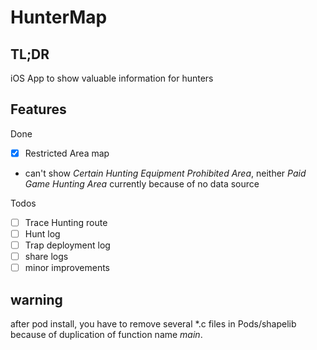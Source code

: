 # HunterMap
## TL;DR
iOS App to show valuable information for hunters

## Features
Done
- [x] Restricted Area map
 -  can't show _Certain Hunting Equipment Prohibited Area_, neither _Paid Game Hunting Area_ currently because of no data source

Todos
- [ ] Trace Hunting route
- [ ] Hunt log
- [ ] Trap deployment log
- [ ] share logs
- [ ] minor improvements

## warning
after pod install, you have to remove several *.c files in Pods/shapelib because of duplication of function name _main_.
